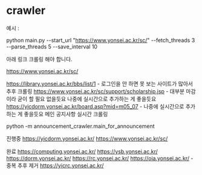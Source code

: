 # crawler

예시 :

python main.py --start_url "https://www.yonsei.ac.kr/sc/" --fetch_threads 3 --parse_threads 5 --save_interval 10

아래 링크 크롤링 해야 합니다.

https://www.yonsei.ac.kr/sc/


https://library.yonsei.ac.kr/bbs/list/1 - 로그인을 안 하면 못 보는 사이트가 많아서 추후 크롤링
https://www.yonsei.ac.kr/sc/support/scholarship.jsp - 대부분 마감이라 굳이 할 필요 없을듯요 나중에 실시간으로 추가하는 게 좋을듯요
https://yicdorm.yonsei.ac.kr/board.asp?mid=m05_07 - 나중에 실시간으로 추가하는 게 좋을듯요
메인 공지사항 실시간 크롤링

python -m announcement_crawler.main_for_announcement

진행중 
https://yicdorm.yonsei.ac.kr/
https://www.yonsei.ac.kr/sc/

완료 
https://computing.yonsei.ac.kr/
https://ysb.yonsei.ac.kr/
https://dorm.yonsei.ac.kr/
https://rc.yonsei.ac.kr/
https://oia.yonsei.ac.kr/ - 중복 추후 제거
https://yicrc.yonsei.ac.kr/
